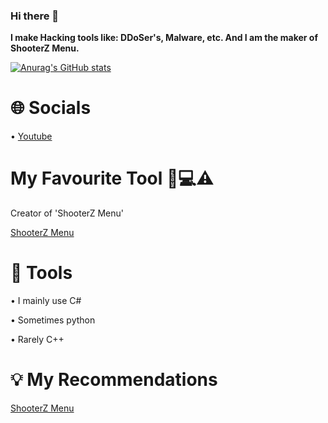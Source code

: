 ### Hi there 👋

**I make Hacking tools like: DDoSer's, Malware, etc. And I am the maker of ShooterZ Menu.**

[![Anurag's GitHub stats](https://github-readme-stats.vercel.app/api?username=MavenCoding157&show_icons=true&theme=dark)](https://github.com/anuraghazra/github-readme-stats)

# **🌐 Socials**
• [Youtube](https://www.youtube.com/channel/UCkP2YjZfvZIfArYbAUyRLsg)

# **My Favourite Tool 👾💻⚠️**
Creator of 'ShooterZ Menu'

[ShooterZ Menu](https://github.com/MavenCoding157/ShooterZ-menu)

# **🔨 Tools**
• I mainly use C#

• Sometimes python

• Rarely C++

# **💡 My Recommendations**

[ShooterZ Menu](https://github.com/MavenCoding157/ShooterZ-menu)




